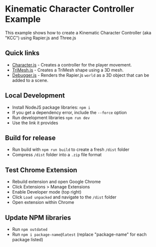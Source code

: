 # Kinematic Character Controller Example
This example shows how to create a Kinematic Character Controller (aka "KCC") using Rapier.js and Three.js

## Quick links
 - [Character.js](src/js/entities/Character.js) - Creates a controller for the player movement.
 - [TriMesh.js](src/js/entities/TriMesh.js) - Creates a TriMesh shape using a 3D mesh.
 - [Debugger.js](src/js/Debugger.js) - Renders the Rapier.js `world` as a 3D object that can be added to a scene.

## Local Development

 - Install NodeJS package libraries: `npm i`
 - If you get a dependency error, include the `--force` option
 - Run development libraries `npm run dev`
 - Use the link it provides

## Build for release

- Run build with `npm run build` to create a fresh `/dist` folder
- Compress `/dist` folder into a `.zip` file format

## Test Chrome Extension

- Rebuild extension and open Google Chrome
- Click Extensions > Manage Extensions
- Enable Developer mode (top right)
- Click `Load unpacked` and navigate to the `/dist` folder
- Open extension within Chrome

## Update NPM libraries

- Run `npm outdated`
- Run `npm i package-name@latest` (replace "package-name" for each package listed)